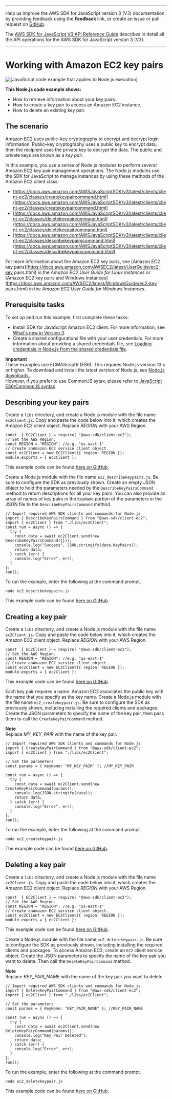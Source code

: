 --------

Help us improve the AWS SDK for JavaScript version 3 \(V3\) documentation by providing feedback using the **Feedback** link, or create an issue or pull request on [GitHub](https://github.com/awsdocs/aws-sdk-for-javascript-v3)\.

 The [AWS SDK for JavaScript V3 API Reference Guide](https://docs.aws.amazon.com/AWSJavaScriptSDK/v3/latest/index.html) describes in detail all the API operations for the AWS SDK for JavaScript version 3 \(V3\)\.

--------

# Working with Amazon EC2 key pairs<a name="ec2-example-key-pairs"></a>

![\[JavaScript code example that applies to Node.js execution\]](http://docs.aws.amazon.com/sdk-for-javascript/v3/developer-guide/images/nodeicon.png)

**This Node\.js code example shows:**
+ How to retrieve information about your key pairs\.
+ How to create a key pair to access an Amazon EC2 instance\.
+ How to delete an existing key pair\.

## The scenario<a name="ec2-example-key-pairs-scenario"></a>

Amazon EC2 uses public–key cryptography to encrypt and decrypt login information\. Public–key cryptography uses a public key to encrypt data, then the recipient uses the private key to decrypt the data\. The public and private keys are known as a *key pair*\.

In this example, you use a series of Node\.js modules to perform several Amazon EC2 key pair management operations\. The Node\.js modules use the SDK for JavaScript to manage instances by using these methods of the Amazon EC2 client class:
+ [https://docs.aws.amazon.com/AWSJavaScriptSDK/v3/latest/clients/client-ec2/classes/createkeypaircommand.html](https://docs.aws.amazon.com/AWSJavaScriptSDK/v3/latest/clients/client-ec2/classes/createkeypaircommand.html)
+ [https://docs.aws.amazon.com/AWSJavaScriptSDK/v3/latest/clients/client-ec2/classes/deletekeypaircommand.html](https://docs.aws.amazon.com/AWSJavaScriptSDK/v3/latest/clients/client-ec2/classes/deletekeypaircommand.html)
+ [https://docs.aws.amazon.com/AWSJavaScriptSDK/v3/latest/clients/client-ec2/classes/describekeypairscommand.html](https://docs.aws.amazon.com/AWSJavaScriptSDK/v3/latest/clients/client-ec2/classes/describekeypairscommand.html)

For more information about the Amazon EC2 key pairs, see [Amazon EC2 key pairs](https://docs.aws.amazon.com/AWSEC2/latest/UserGuide/ec2-key pairs.html) in the *Amazon EC2 User Guide for Linux Instances* or [Amazon EC2 key pairs and Windows Instances](https://docs.aws.amazon.com/AWSEC2/latest/WindowsGuide/ec2-key pairs.html) in the *Amazon EC2 User Guide for Windows Instances*\.

## Prerequisite tasks<a name="ec2-example-key-pairs-prerequisites"></a>

To set up and run this example, first complete these tasks:
+ Install SDK for JavaScript Amazon EC2 client\. For more information, see [What's new in Version 3](welcome.md#welcome_whats_new_v3)\.
+ Create a shared configurations file with your user credentials\. For more information about providing a shared credentials file, see [Loading credentials in Node\.js from the shared credentials file](loading-node-credentials-shared.md)\.

**Important**  
These examples use ECMAScript6 \(ES6\)\. This requires Node\.js version 13\.x or higher\. To download and install the latest version of Node\.js, see [Node\.js downloads\.](https://nodejs.org/en/download)\.  
However, if you prefer to use CommonJS sytax, please refer to [JavaScript ES6/CommonJS syntax](sdk-example-javascript-syntax.md)

## Describing your key pairs<a name="ec2-example-key-pairs-describing"></a>

Create a `libs` directory, and create a Node\.js module with the file name `ec2Client.js`\. Copy and paste the code below into it, which creates the Amazon EC2 client object\. Replace *REGION* with your AWS Region\.

```
const  { EC2Client } = require( "@aws-sdk/client-ec2");
// Set the AWS Region.
const REGION = "REGION"; //e.g. "us-east-1"
// Create anAmazon EC2 service client object.
const ec2Client = new EC2Client({ region: REGION });
module.exports = { ec2Client };
```

This example code can be found [here on GitHub](https://github.com/awsdocs/aws-doc-sdk-examples/blob/master/javascriptv3/example_code/ec2/src/libs/ec2Client.js)\.

Create a Node\.js module with the file name `ec2_describekeypairs.js`\. Be sure to configure the SDK as previously shown\. Create an empty JSON object to hold the parameters needed by the `DescribeKeyPairsCommand` method to return descriptions for all your key pairs\. You can also provide an array of names of key pairs in the `KeyName` portion of the parameters in the JSON file to the `DescribeKeyPairsCommand` method\.

```
// Import required AWS SDK clients and commands for Node.js
import { DescribeKeyPairsCommand } from "@aws-sdk/client-ec2";
import { ec2Client } from "./libs/ec2Client";
const run = async () => {
  try {
    const data = await ec2Client.send(new DescribeKeyPairsCommand({}));
    console.log("Success", JSON.stringify(data.KeyPairs));
    return data;
  } catch (err) {
    console.log("Error", err);
  }
};
run();
```

To run the example, enter the following at the command prompt\.

```
node ec2_describekeypairs.js 
```

This example code can be found [here on GitHub](https://github.com/awsdocs/aws-doc-sdk-examples/blob/master/javascriptv3/example_code/ec2/src/ec2_describekeypairs.js)\.

## Creating a key pair<a name="ec2-example-key-pairs-creating"></a>

Create a `libs` directory, and create a Node\.js module with the file name `ec2Client.js`\. Copy and paste the code below into it, which creates the Amazon EC2 client object\. Replace *REGION* with your AWS Region\.

```
const  { EC2Client } = require( "@aws-sdk/client-ec2");
// Set the AWS Region.
const REGION = "REGION"; //e.g. "us-east-1"
// Create anAmazon EC2 service client object.
const ec2Client = new EC2Client({ region: REGION });
module.exports = { ec2Client };
```

This example code can be found [here on GitHub](https://github.com/awsdocs/aws-doc-sdk-examples/blob/master/javascriptv3/example_code/ec2/src/libs/ec2Client.js)\.

Each key pair requires a name\. Amazon EC2 associates the public key with the name that you specify as the key name\. Create a Node\.js module with the file name `ec2_createkeypair.js`\. Be sure to configure the SDK as previously shown, including installing the required clients and packages\. Create the JSON parameters to specify the name of the key pair, then pass them to call the `CreateKeyPairCommand` method\.

**Note**  
Replace *MY\_KEY\_PAIR* with the name of the key pair\.

```
// Import required AWS SDK clients and commands for Node.js
import { CreateKeyPairCommand } from "@aws-sdk/client-ec2";
import { ec2Client } from "./libs/ec2Client";

// Set the parameters
const params = { KeyName: "MY_KEY_PAIR" }; //MY_KEY_PAIR

const run = async () => {
  try {
    const data = await ec2Client.send(new CreateKeyPairCommand(params));
    console.log(JSON.stringify(data));
    return data;
  } catch (err) {
    console.log("Error", err);
  }
};
run();
```

To run the example, enter the following at the command prompt\.

```
node ec2_createkeypair.js 
```

The example code can be found [here on GitHub](https://github.com/awsdocs/aws-doc-sdk-examples/blob/master/javascriptv3/example_code/ec2/src/ec2_createkeypair.js)\.

## Deleting a key pair<a name="ec2-example-key-pairs-deleting"></a>

Create a `libs` directory, and create a Node\.js module with the file name `ec2Client.js`\. Copy and paste the code below into it, which creates the Amazon EC2 client object\. Replace *REGION* with your AWS Region\.

```
const  { EC2Client } = require( "@aws-sdk/client-ec2");
// Set the AWS Region.
const REGION = "REGION"; //e.g. "us-east-1"
// Create anAmazon EC2 service client object.
const ec2Client = new EC2Client({ region: REGION });
module.exports = { ec2Client };
```

This example code can be found [here on GitHub](https://github.com/awsdocs/aws-doc-sdk-examples/blob/master/javascriptv3/example_code/ec2/src/libs/ec2Client.js)\.

Create a Node\.js module with the file name `ec2_deletekeypair.js`\. Be sure to configure the SDK as previously shown, including installing the required clients and packages\. To access Amazon EC2, create an `EC2` client service object\. Create the JSON parameters to specify the name of the key pair you want to delete\. Then call the `DeleteKeyPairCommand` method\.

**Note**  
Replace *KEY\_PAIR\_NAME* with the name of the key pair you want to delete\.

```
// Import required AWS SDK clients and commands for Node.js
import { DeleteKeyPairCommand } from "@aws-sdk/client-ec2";
import { ec2Client } from "./libs/ec2Client";

// Set the parameters
const params = { KeyName: "KEY_PAIR_NAME" }; //KEY_PAIR_NAME

const run = async () => {
  try {
    const data = await ec2Client.send(new DeleteKeyPairCommand(params));
    console.log("Key Pair Deleted");
    return data;
  } catch (err) {
    console.log("Error", err);
  }
};
run();
```

To run the example, enter the following at the command prompt\.

```
node ec2_deletekeypair.js 
```

This example code can be found [here on GitHub](https://github.com/awsdocs/aws-doc-sdk-examples/blob/master/javascriptv3/example_code/ec2/src/ec2_deletekeypair.js)\.